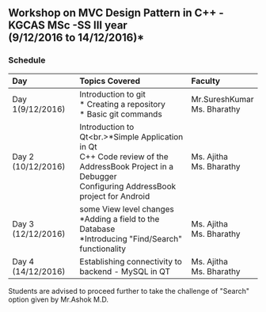 ## Workshop on MVC  Design Pattern in C++ - KGCAS MSc -SS III year <br/>(9/12/2016 to 14/12/2016)* 
### Schedule
| Day   |Topics Covered|Faculty | 
|:----- |:--------------|:----------------|
| Day 1(9/12/2016) | Introduction to git <br/>* Creating a repository<br/>* Basic git commands<br/> |Mr.SureshKumar <br/>Ms. Bharathy | 
|Day 2 (10/12/2016)|Introduction to Qt<br.>*Simple Application in Qt<br> C++ Code review of the AddressBook Project in a Debugger<br/> Configuring AddressBook project for Android | Ms. Ajitha<br/> Ms. Bharathy| 
|Day 3 (12/12/2016)|some View level changes <br/> *Adding a field to the Database <br/>*Introducing  "Find/Search"  functionality | Ms. Ajitha<br/> Ms. Bharathy|
|Day 4 (14/12/2016)|Establishing connectivity to backend  - MySQL in QT|  Ms. Ajitha<br/> Ms. Bharathy |

Students are advised to proceed further to take the challenge of  "Search" option  given by Mr.Ashok M.D.

